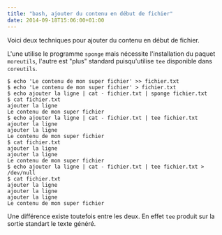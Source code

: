 ```yaml
---
title: "bash, ajouter du contenu en début de fichier"
date: 2014-09-18T15:06:00+01:00
---
```

Voici deux techniques pour ajouter du contenu en début de fichier.

L'une utilise le programme <code>sponge</code> mais nécessite l'installation du paquet <code>moreutils</code>, l'autre est "plus" standard puisqu'utilise <code>tee</code> disponible dans <code>coreutils</code>.


```
$ echo 'Le contenu de mon super fichier' >> fichier.txt
$ echo 'Le contenu de mon super fichier' > fichier.txt
$ echo ajouter la ligne | cat - fichier.txt | sponge fichier.txt
$ cat fichier.txt 
ajouter la ligne
Le contenu de mon super fichier
$ echo ajouter la ligne | cat - fichier.txt | tee fichier.txt
ajouter la ligne
ajouter la ligne
Le contenu de mon super fichier
$ cat fichier.txt 
ajouter la ligne
ajouter la ligne
Le contenu de mon super fichier
$ echo ajouter la ligne | cat - fichier.txt | tee fichier.txt > /dev/null
$ cat fichier.txt 
ajouter la ligne
ajouter la ligne
ajouter la ligne
Le contenu de mon super fichier
```

Une différence existe toutefois entre les deux. En effet <code>tee</code> produit sur la sortie standart le texte généré. 
